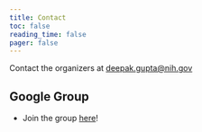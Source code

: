 ```yaml
---
title: Contact
toc: false
reading_time: false
pager: false
---
```



Contact the organizers at deepak.gupta@nih.gov

<!-- ## Docs

- View the [Hugo Blox Documentation](https://docs.hugoblox.com/) -->

## Google Group

- Join the group [here](https://nistgov.slack.com/archives/C08BU4AF3HB)!



<!-- ## Feature requests {#feature-requests}

For new feature requests, create a post on our [GitHub Issues](https://github.com/HugoBlox/hugo-blox-builder/issues). You can also upvote existing feature requests with a 👍 -->

<!-- ## News {#news}

Follow us so you are the first to know when new features and templates are launched:

- [Subscribe to the _#announcement_ channel on Discord](https://discord.gg/z8wNYzb)
- [Follow us on Twitter](https://twitter.com/GetResearchDev)
- [Subscribe to the Hugo Blox blog](https://hugoblox.com/blog/) -->

<!-- ## Further Resources

- [Hugo Forums](https://discourse.gohugo.io/) for help installing Hugo and resolving Hugo error messages -->
